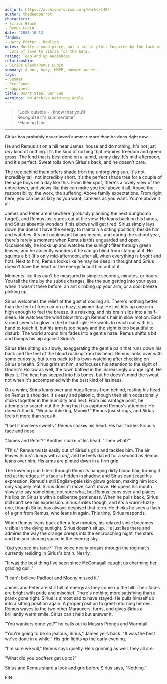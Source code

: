 ```yaml
---
ao3_url: https://archiveofourown.org/works/1484
author: thedeadparrot
characters:
- Sirius Black
- Remus Lupin
date: '2008-10-13'
fandom:
- Harry Potter - Rowling
notes: Mostly a mood piece, not a lot of plot. Inspired by the lack of air conditioning.
  Lots of love to librae for the beta.
rating: Teen And Up Audiences
relationship:
- Sirius Black/Remus Lupin
summary: A hot, hazy, MWPP, summer sunset.
tags:
- Summer
- Pre-Canon
- happiness
title: Don't Steal Our Sun
warnings: No Archive Warnings Apply
---
```


> 
> "Look outside - I know that you'll  
> Recognize it's summertime"  
> -Flaming Lips
> 
> 
> 



---

Sirius has probably never loved summer more than he does right now.

He and Remus sit on a hill near James' house and do nothing. It's not just *any* kind of nothing. It's the kind of nothing that requires freedom and green grass. The kind that is best done on a humid, sunny day. It's mid-afternoon, and it's perfect. Sweat rolls down Sirius's back, and he doesn't care.

The tree behind them offers shade from the unforgiving sun. It's not incredibly tall, not incredibly short. It's the perfect shade tree for a couple of teenage boys on a day like this. From their spot, there's a lovely view of the entire town, and views like this can make you feel above it all. Above the responsibility, the work, the suffering. Above family expectations. From right here, you can be as lazy as you want, careless as you want. You're above it all.

James and Peter are elsewhere (probably planning the next dungbomb target), and Remus just stares out at the view. He leans back on his hands, and Sirius absently wonders if his elbows will get tired. Sirius simply lays down (he doesn't have the energy to maintain a sitting position) beside him and watches. It's not unpleasant by any means, and during the school year, there's rarely a moment when Remus is this unguarded and open. Occasionally, he looks up and watches the sunlight filter through green leaves, and he absently wonders if he can go blind from staring at it. He squints a bit (it's only mid-afternoon, after all, when everything is *bright* and hot). Next to him, Remus looks like he may be deep in thought and Sirius doesn't have the heart or the energy to pull him out of it.

Moments like this can't be measured in simple seconds, minutes, or hours. You tell the time by the subtle changes, like the sun getting into your eyes when it wasn't there before, an ant climbing up your arm, or a cool breeze picking up.

Sirius welcomes the relief of the gust of cooling air. There's nothing better than the feel of fresh air on a hazy, summer day. He just lifts up one arm high enough to feel the breeze. It's relaxing, and his brain slips into a half-sleep. He watches the wind blow through Remus's hair in slow motion. Each strand seems to glow in the brilliant light. He wants to reach out with his hand to touch it, but his arm is too heavy and the sight is too beautiful to disturb. The world around him fades into a gentle haze. Remus shifts a bit and bumps his hip against Sirius's.

Sirius tries sitting up slowly, exaggerating the gentle pain that runs down his back and the feel of the blood rushing from his head. Remus looks over with some curiosity, but turns back to his town-watching after checking on Sirius's health. Sirius grins at him, and focuses his attention to the sight of Godric's Hollow as well, the town bathed in the increasingly orange light. He likes it. The heat has seeped into his bones, but he doesn't mind the sweat, not when it's accompanied with the best kind of laziness.

On a whim, Sirius leans over and hugs Remus from behind, resting his head on Remus's shoulder. It's easy and platonic, though their skin occasionally sticks together in the humidity and heat. From his vantage point, he attempts to search out the thing that has captured Remus's attention. He doesn't find it. "Wotcha thinking, Moony?" Remus just shrugs, and Sirius feels it more than sees it.

"I bet it involves sweets." Remus shakes his head. His hair tickles Sirius's face and nose.

"James and Peter?" Another shake of his head. "Then what?"

"This." Remus twists easily out of Sirius's grip and tackles him. The air leaves Sirius's lungs with a *oof*, and he feels dazed for a second as Remus leans over him. His arms are pinned down in a firm grip.

The lowering sun filters through Remus's hanging dirty blond hair, turning it red at the edges. His face is hidden in shadow, and Sirius can't read his expression. Remus's still English-pale skin glows golden, making him look only vaguely real. Sirius doesn't move, can't move. He opens his mouth slowly to say something, not sure what, but Remus leans over and places his lips on Sirius's with a deliberate gentleness. When he pulls back, Sirius still can't see his expression. Sirius smiles though, and it's a warm-fuzzy one, though Sirius has always despised that term. He thinks he sees a flash of a grin from Remus, who leans in again. This time, Sirius responds.

When Remus leans back after a few minutes, his relaxed smile becomes visible in the dying sunlight. Sirius doesn't sit up. He just lies there and admires the way the orange creeps into the encroaching night, the stars and the sun sharing space in the evening sky.

"Did you see his face?" The voice nearly breaks through the fog that's currently residing in Sirius's brain. Nearly.

"It was the best thing I've seen since McGonagall caught us charming her grading quill."

"I can't believe Padfoot and Moony missed it."

James and Peter are still full of energy as they come up the hill. Their faces are bright with pride and mischief. There's nothing more satisfying than a prank gone right. Sirius is almost sad to have stayed. He pulls himself up into a sitting position again. A proper position to greet returning heroes. Remus waves to the two other Marauders, turns, and gives Sirius a brilliantly warm smile. Sirius can't help but answer it.

"You wankers done yet?" he calls out to Messrs Prongs and Wormtail.

"You're going to be so jealous, Sirius," James yells back. "It was the best we've done in a while." His grin lights up the early evening.

"I'm sure we will," Remus says quietly. He's grinning as well, they all are.

"What did you poofters get up to?"

Sirius and Remus share a look and grin before Sirius says, "Nothing."

FIN.